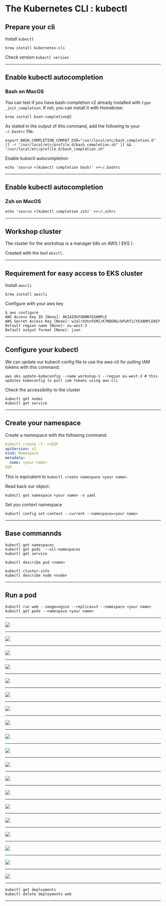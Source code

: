 # The Kubernetes CLI : kubectl
## Prepare your cli

Install `kubectl`
```
brew install kubernetes-cli
```
Check version `kubectl version`

---

## Enable kubectl autocompletion
### Bash on MacOS

You can test if you have bash-completion v2 already installed with `type _init_completion`. If not, you can install it with Homebrew:

```
brew install bash-completion@2
```

As stated in the output of this command, add the following to your `~/.bashrc` file:

```
export BASH_COMPLETION_COMPAT_DIR="/usr/local/etc/bash_completion.d"
[[ -r "/usr/local/etc/profile.d/bash_completion.sh" ]] && . "/usr/local/etc/profile.d/bash_completion.sh"
```

Enable kubectl autocompletion

```
echo 'source <(kubectl completion bash)' >>~/.bashrc
```

---

## Enable kubectl autocompletion
### Zsh on MacOS

```
echo 'source <(kubectl completion zsh)' >>~/.zshrc 
```

---

## Workshop cluster

The cluster for the workshop is a manager k8s on AWS ( EKS ).

Created with the tool `eksctl`.

---

## Requirement for easy access to EKS cluster
Install `awscli`
```
brew install awscli
```

Configure with your aws key
```shell
$ aws configure
AWS Access Key ID [None]: AKIAIOSFODNN7EXAMPLE
AWS Secret Access Key [None]: wJalrXUtnFEMI/K7MDENG/bPxRfiCYEXAMPLEKEY
Default region name [None]: eu-west-3
Default output format [None]: json
```

---

## Configure your kubectl 

We can update our kubectl config file to use the aws-cli for pulling IAM tokens with this command:

```
aws eks update-kubeconfig --name workshop-1 --region eu-west-3 # this updates kubeconfig to pull iam tokens using aws-cli
```

Check the accessibility to the cluster
```
kubectl get nodes
kubectl get service 
```

---

## Create your namespace

Create a namespace with the following command:

```yaml
kubectl create -f- <<EOF
apiVersion: v1
kind: Namespace
metadata:
  name: <your name>
EOF
```

This is equivalent to `kubectl create namespace <your name>`.

Read back our object:

```
kubectl get namespace <your name> -o yaml
```

Set you context namespace
```
kubectl config set-context --current --namespace=<your name>
```

---

## Base commannds

```shell
kubectl get namespaces 
kubectl get pods  --all-namespaces 
kubectl get service 

kubectl describe pod <name>  

kubectl cluster-info
kubectl describe node <node>
```

---

## Run a pod

```
kubectl run web --image=nginx --replicas=3 --namespace <your name> 
kubectl get pods --namespace <your name>
```
---

![](images/kubectl-run-slideshow/01.svg)

---

![](images/kubectl-run-slideshow/02.svg)

---

![](images/kubectl-run-slideshow/03.svg)

---

![](images/kubectl-run-slideshow/04.svg)

---

![](images/kubectl-run-slideshow/05.svg)

---

![](images/kubectl-run-slideshow/06.svg)

---

![](images/kubectl-run-slideshow/07.svg)

---

![](images/kubectl-run-slideshow/08.svg)

---

![](images/kubectl-run-slideshow/09.svg)

---

![](images/kubectl-run-slideshow/10.svg)

---

![](images/kubectl-run-slideshow/11.svg)

---

![](images/kubectl-run-slideshow/12.svg)

---

![](images/kubectl-run-slideshow/13.svg)

---

![](images/kubectl-run-slideshow/14.svg)

---

![](images/kubectl-run-slideshow/15.svg)

---

![](images/kubectl-run-slideshow/16.svg)

---

![](images/kubectl-run-slideshow/17.svg)

---

![](images/kubectl-run-slideshow/18.svg)

---

![](images/kubectl-run-slideshow/19.svg)

---

```
kubectl get deployments  
kubectl delete deployments web
```

---






